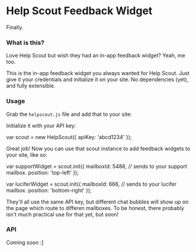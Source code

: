 # Help Scout Feedback Widget

Finally.

### What is this?

Love Help Scout but wish they had an in-app feedback widget? Yeah, me too.

This is the in-app feedback widget you always wanted for Help Scout. Just give it your credentials and initialize it on your site. No dependencies (yet), and fully extensible.

### Usage

Grab the `helpscout.js` file and add that to your site:

  <script src="./helpscout.js"></script>
  
Initialize it with your API key:

  var scout = new HelpScout({
    apiKey: 'abcd1234'
  });
  
Great job! Now you can use that scout instance to add feedback widgets to your site, like so:

  var supportWidget = scout.init({
    mailboxId: 5488,  // sends to your support mailbox.
    position: 'top-left'
  });
  
  var luciferWidget = scout.init({
    mailboxId: 666,  // sends to your lucifer mailbox.
    position: 'bottom-right'
  });

They'll all use the same API key, but different chat bubbles will show up on the page which route to differen mailboxes. To be honest, there probably isn't much practical use for that yet, but soon!


### API

Coming soon :]
